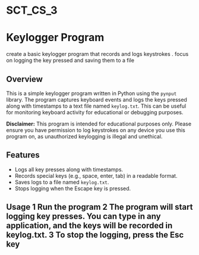 # SCT_CS_3
# Keylogger Program
create a basic keylogger program that records and logs keystrokes . focus on logging the key pressed and saving them to a file
## Overview

This is a simple keylogger program written in Python using the `pynput` library. The program captures keyboard events and logs the keys pressed along with timestamps to a text file named `keylog.txt`. This can be useful for monitoring keyboard activity for educational or debugging purposes.

**Disclaimer:** This program is intended for educational purposes only. Please ensure you have permission to log keystrokes on any device you use this program on, as unauthorized keylogging is illegal and unethical.

## Features

- Logs all key presses along with timestamps.
- Records special keys (e.g., space, enter, tab) in a readable format.
- Saves logs to a file named `keylog.txt`.
- Stops logging when the Escape key is pressed.

 ## Usage                                                                                                                                                                      1 Run the program                                                                                                                                                              2 The program will start logging key presses. You can type in any application, and the keys will be recorded in keylog.txt.                                                    3 To stop the logging, press the Esc key

